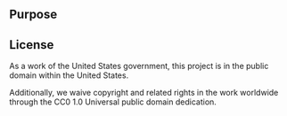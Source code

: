 ## Purpose

## License

As a work of the United States government, this project is in the public domain within the United States.

Additionally, we waive copyright and related rights in the work worldwide through the CC0 1.0 Universal public domain dedication.